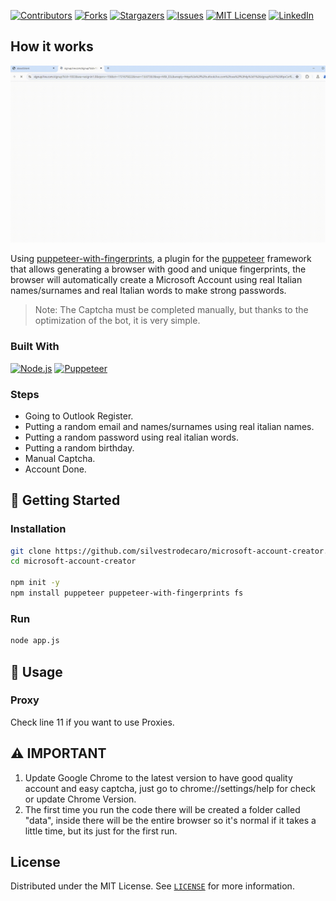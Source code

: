 [![Contributors][contributors-shield]][contributors-url]
[![Forks][forks-shield]][forks-url]
[![Stargazers][stars-shield]][stars-url]
[![Issues][issues-shield]][issues-url]
[![MIT License][license-shield]][license-url]
[![LinkedIn][linkedin-shield]][linkedin-url]

## How it works

![Example Screenshot][example-screenshot]

Using [puppeteer-with-fingerprints](https://github.com/CheshireCaat/puppeteer-with-fingerprints), a plugin for the [puppeteer](https://github.com/puppeteer/puppeteer) framework that allows generating a browser with good and unique fingerprints, the browser will automatically create a Microsoft Account using real Italian names/surnames and real Italian words to make strong passwords. 
> Note: The Captcha must be completed manually, but thanks to the optimization of the bot, it is very simple.

### Built With
[![Node.js][Node.js-badge]][Node.js-url]
[![Puppeteer][Puppeteer-badge]][Puppeteer-url]

### Steps

- Going to Outlook Register.
- Putting a random email and names/surnames using real italian names.
- Putting a random password using real italian words.
- Putting a random birthday.
- Manual Captcha.
- Account Done.

## 🚀 Getting Started

### Installation
```sh
git clone https://github.com/silvestrodecaro/microsoft-account-creator.git
cd microsoft-account-creator

npm init -y
npm install puppeteer puppeteer-with-fingerprints fs
```

### Run
```sh
node app.js
```
## 🔧 Usage

### Proxy
Check line 11 if you want to use Proxies.

## ⚠️ IMPORTANT
1. Update Google Chrome to the latest version to have good quality account and easy captcha, just go to chrome://settings/help for check or update Chrome Version.
2. The first time you run the code there will be created a folder called "data", inside there will be the entire browser so it's normal if it takes a little time, but its just for the first run.

## License

Distributed under the MIT License. See [`LICENSE`](LICENSE) for more information.

[contributors-shield]: https://img.shields.io/github/contributors/silvestrodecaro/microsoft-account-creator.svg?style=for-the-badge
[contributors-url]: https://github.com/silvestrodecaro/microsoft-account-creator/graphs/contributors
[forks-shield]: https://img.shields.io/github/forks/silvestrodecaro/microsoft-account-creator.svg?style=for-the-badge
[forks-url]: https://github.com/silvestrodecaro/microsoft-account-creator/network/members
[stars-shield]: https://img.shields.io/github/stars/silvestrodecaro/microsoft-account-creator?style=for-the-badge
[stars-url]: https://github.com/silvestrodecaro/microsoft-account-creator/stargazers
[issues-shield]: https://img.shields.io/github/issues/silvestrodecaro/microsoft-account-creator.svg?style=for-the-badge
[issues-url]: https://github.com/silvestrodecaro/microsoft-account-creator/issues
[license-shield]: https://img.shields.io/github/license/silvestrodecaro/microsoft-account-creator.svg?style=for-the-badge
[license-url]: https://github.com/silvestrodecaro/microsoft-account-creator/blob/master/LICENSE
[linkedin-shield]: https://img.shields.io/badge/-LinkedIn-black.svg?style=for-the-badge&logo=linkedin&colorB=555
[linkedin-url]: https://www.linkedin.com/in/silvestro-decaro
[Puppeteer-badge]: https://img.shields.io/badge/Puppeteer-40B5A4?logo=puppeteer&logoColor=fff&style=for-the-badge
[Puppeteer-url]: https://github.com/puppeteer/puppeteer
[Node.js-badge]: https://img.shields.io/badge/Node.js-5FA04E?logo=nodedotjs&logoColor=fff&style=for-the-badge
[Node.js-url]: https://nodejs.org
[example-screenshot]: example.gif
